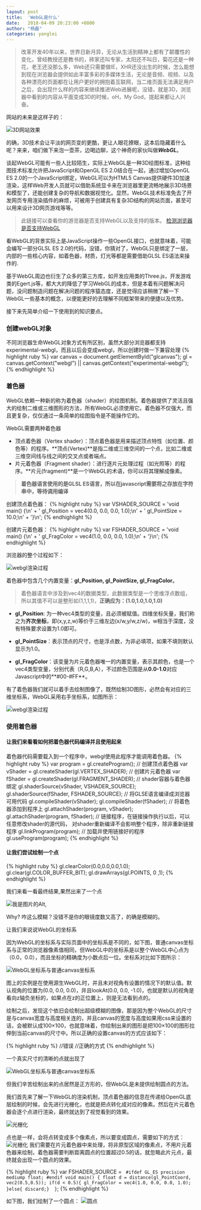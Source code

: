 ```yaml
---
layout: post
title:  'WebGL是什么'
date:   2018-04-09 20:23:00 +0800
author: "杨磊"
categories: yanglei
---
```



> 改革开发40年以来，世界日新月异，无论从生活到精神上都有了颠覆性的变化，曾经教授还是教书的，砖家还叫专家，太阳还不叫日，菊花还是一种花，老王还没那么多，Web还只需要做IE，XHR还没出生的时候，怎么能想到现在浏览器会提供如此丰富多彩的多媒体生活，无论是音频、视频、以及各种漂亮的页面都在让用户更好的拥抱着互联网，当二维页面无法满足用户之后，会出现什么样的内容来继续推进Web进展呢，没错，就是3D，浏览器中看到的内容从平面变成3D的时候，oH，My God，提起来都让人兴奋。

网站的未来是这样子的：

![3D网站效果](/assets/img/yanglei10-2.gif)

的确，3D技术会让平淡的网页变的更酷，更让人眼花撩眼，这本后隐藏着什么呢？来来，咱们做下来泡一壶茶，边喝边聊，这个神奇的家伙叫做***WebGL***。

谈起WebGL可能有一些人比较陌生，实际上WebGL是一种3D绘图标准，这种绘图技术标准允许把JavaScript和OpenGL ES 2.0结合在一起，通过增加OpenGL ES 2.0的一个JavaScript绑定，WebGL可以为HTML5 Canvas提供硬件3D加速渲染，这样Web开发人员就可以借助系统显卡来在浏览器里更流畅地展示3D场景和模型了，还能创建复杂的导航和数据视觉化。显然，WebGL技术标准免去了开发网页专用渲染插件的麻烦，可被用于创建具有复杂3D结构的网站页面，甚至可以用来设计3D网页游戏等等。
> 此链接可以查看你的游览器是否支持WebGL以及支持的版本。
> [检测浏览器是否支持WebGL](http://webglreport.com)


看WebGL的背景实际上是JavaScript操作一些OpenGL接口，也就意味着，可能会编写一部分GLSL ES 2.0的代码，没错，你猜对了，WebGL只是绑定了一层，内部的一些核心内容，如着色器，材质，灯光等都是需要借助GLSL ES语法来操作的.

基于WebGL周边也衍生了众多的第三方库，如开发应用类的Three.js，开发游戏类的Egert.js等，都大大的降低了学习WebGL的成本，但是本着有问题解决问题，没问题制造问题在解决问题的程序猿态度，还是觉得应该稍微了解一下WebGL一些基本的概念，以便能更好的去理解不同框架带来的便捷以及优势。

接下来先简单介绍一下使用到的知识要点。

### 创建webGL对象
不同浏览器生命WebGL对象方式有所区别，虽然大部分浏览器都支持experimental-webgl，而且以后会变成webgl，所以创建时做一下兼容处理
{% highlight ruby %}
var canvas = document.getElementById("glcanvas");
gl = canvas.getContext("webgl") || canvas.getContext("experimental-webgl");
{% endhighlight %}

### 着色器
WebGL依赖一种新的称为着色器（shader）的绘图机制。着色器提供了灵活且强大的绘制二维或三维图形的方法，所有WebGL必须使用它。着色器不仅强大，而且更复杂，仅仅通过一条简单的绘图指令是不能操作它的。


WebGL需要两种着色器

- 顶点着色器（Vertex shader）：顶点着色器是用来描述顶点特性（如位置、颜色等）的程序。**顶点(Vertex)**是指二维或三维空间的一个点，比如二维或三维空间线与线之间的交叉点或者端点。
- 片元着色器（Fragment shader）：进行逐片元处理过程（如光照等）的程序。**片元(fragment)**是一个WebGL的术语，你可以将其理解成像素。

 > **着色器语言使用的是GLSL ES语言，所以在javascript需要将之存放在字符串中，等待调用编译**

 创建顶点着色器：
{% highlight ruby %}
var VSHADER_SOURCE = 
  'void main() {\n' +
    '  gl_Position = vec4(0.0, 0.0, 0.0, 1.0);\n' +
    '  gl_PointSize = 10.0;\n' + 
  '}\n';
{% endhighlight %}

创建片元着色器：
{% highlight ruby %}
 var FSHADER_SOURCE =
    'void main() {\n' +
    '  gl_FragColor = vec4(1.0, 0.0, 0.0, 1.0);\n' +
'}\n';
{% endhighlight %}

浏览器的整个过程如下：

![webgl渲染过程](/assets/img/yanglei5.jpg)

着色器中包含几个内置变量：**gl_Position, gl_PointSize, gl_FragColor**。
>着色器语言中涉及到vec4的数据类型，此数据类型是一个思维浮点数组，所以其值不可以是整形如(1,1,1,1)，**正确应为：(1.0,1.0,1.0,1.0)**

- **gl_Position**: 为一种vec4类型的变量，且必须被赋值。四维坐标矢量，我们称之为**齐次坐标**，即(x,y,z,w)等价于三维左边(x/w,y/w,z/w)，w相当于深度，没有特殊要求设置为1.0即可。

- **gl_PointSize**：表示顶点的尺寸，也是浮点数，为非必填项，如果不填则默认显示为1.0。

- **gl_FragColor**：该变量为片元着色器唯一的内置变量，表示其颜色，也是一个vec4类型变量，分别代表（R,G,B,A），不过颜色范围是从**0.0-1.0**对应Javascript中的**#00-#FF**。

有了着色器我们就可以着手去绘制图像了，既然绘制3D图形，必然会有对应的三维坐标系，WebGL采用右手坐标系，如图所示：

![webgl渲染过程](/assets/img/right.jpg)

### 使用着色器
#### 让我们来看看如何把着色器代码编译并且使用起来
着色器代码需要载入到一个程序中，webgl使用此程序才能调用着色器。
{% highlight ruby %}
var program = gl.createProgram();
// 创建顶点着色器 
var vShader = gl.createShader(gl.VERTEX_SHADER);
// 创建片元着色器 
var fShader = gl.createShader(gl.FRAGMENT_SHADER);
// shader容器与着色器绑定 
gl.shaderSource(vShader, VSHADER_SOURCE);
gl.shaderSource(fShader, FSHADER_SOURCE);
// 将GLSE语言编译成浏览器可用代码 
gl.compileShader(vShader);
gl.compileShader(fShader);
// 将着色器添加到程序上 
gl.attachShader(program, vShader);
gl.attachShader(program, fShader);
// 链接程序，在链接操作执行以后，可以任意修改shader的源代码，
对shader重新编译不会影响整个程序，除非重新链接程序 
gl.linkProgram(program);
// 加载并使用链接好的程序 
gl.useProgram(program);
{% endhighlight %}

#### 让我们尝试绘制一个点
{% highlight ruby %}
gl.clearColor(0.0,0.0,0.0,1.0);
gl.clear(gl.COLOR_BUFFER_BIT);
gl.drawArrays(gl.POINTS, 0 ,1);
{% endhighlight %}

我们来看一看最终结果,果然出来了一个点

![我是图片的Alt](/assets/img/yanglei8-2.jpg),

Why? 咋这么模糊？没错不是你的眼镜度数又高了，的确是模糊的。

让我们来说说WebGL的坐标系

因为WebGL的坐标系与实际页面中的坐标系是不同的，如下图，普通canvas坐标系与正常的浏览器像素值相同，但WebGL中的坐标系是以整个WebGL中心点为（0.0，0.0），而且坐标的精确度为小数点后一位。坐标系对比如下图所示：

![WebGL坐标系与普通canvas坐标系](/assets/img/yanglei12-1.jpg)

图上的实例是在使用源生WebGL时，并且未对视角有设置的情况下的默认值。默认视角的位置为(0.0, 0.0, 0.0)，并且lookAt(0.0, 0.0, -1.0)，也就是默认的视角是看向z轴负坐标的，如果点在z的正位置上，则是无法看到点的。

绘制之后，发现这个依旧会绘制出超级模糊的图像，那是因为整个WebGL的尺寸是与canvas宽度与高度相关连的，并且canvas的宽度与高度如果用css来设置的话，会被默认成100×100，也就意味着，你绘制出来的图形是把100×100的图形拉伸到当前canvas的尺寸中。所以正确的设置canvas的方式应该如下：

{% highlight ruby %}
//错误
<canvas id="glcanvas" style="width: 700px; height: 500px;">
//正确的方式
<canvas id="glcanvas" width="700" height="500">
{% endhighlight %}

一个真实尺寸的清晰的点就出现了

![WebGL坐标系与普通canvas坐标系](/assets/img/yanglei6.jpg)

但我们辛苦绘制出来的点居然是正方形的，但WebGL是未提供绘制圆点的方法。

我们首先来了解一下WebGL的渲染机制，顶点着色器的信息在传递给OpenGL底层绘制的时候，会先进行光栅化，也就是把点转化成对应的像素。然后在片元着色器会逐个点进行渲染，最终就达到了视觉看到的效果。

![光栅化](/assets/img/yanglei10-3.jpg)

点也是一样，会将点转变成多个像素点，所以要变成圆点，需要如下的方式：
![光栅化](/assets/img/10-2.png)
我们需要在片元着色器中来处理，将非原型区域的像素点，不用片元着色器来绘制，着色器需要判断距离圆点的位置超过0.5的话，就忽略此片元点，最终就会出现一个圆点的效果。

{% highlight ruby %}
var FSHADER_SOURCE = `
 #ifdef GL_ES
     precision mediump float;
 #endif
void main() {
  float d = distance(gl_PointCoord, vec2(0.5,0.5));
    if(d < 0.5){
      gl_FragColor = vec4(1.0, 0.0, 0.0, 1.0);
    }else{ discard;} 
}`;
{% endhighlight %}

如下图，我们绘制了一个圆点：
![圆点](/assets/img/yanglei10-4.png)